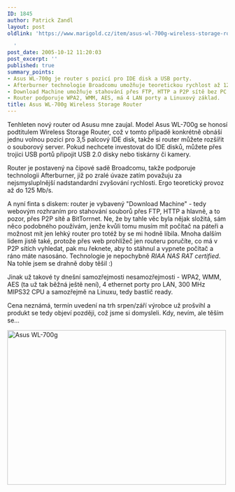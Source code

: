 ```yaml
---
ID: 1845
author: Patrick Zandl
layout: post
oldlink: 'https://www.marigold.cz/item/asus-wl-700g-wireless-storage-router

  '
post_date: 2005-10-12 11:20:03
post_excerpt: ''
published: true
summary_points:
- Asus WL-700g je router s pozicí pro IDE disk a USB porty.
- Afterburner technologie Broadcomu umožňuje teoretickou rychlost až 125 Mb/s.
- Download Machine umožňuje stahování přes FTP, HTTP a P2P sítě bez PC.
- Router podporuje WPA2, WMM, AES, má 4 LAN porty a Linuxový základ.
title: Asus WL-700g Wireless Storage Router
---
```


<p>Tenhleten nový router od Asusu mne zaujal. Model Asus WL-700g se honosí podtitulem Wireless Storage Router, což v tomto případě konkrétně obnáší jednu volnou pozici pro 3,5 palcový IDE disk, takže si router můžete rozšířit o souborový server. Pokud nechcete investovat do IDE disků, můžete přes trojici USB portů připojit USB 2.0 disky nebo tiskárny či kamery. </p>

<p>Router je postavený na čipové sadě Broadcomu, takže podporuje technologii Afterburner, již po zralé úvaze zatím považuju za nejsmysluplnější nadstandardní zvyšování rychlosti. Ergo teoretický provoz až do 125 Mb/s.</p>

<p>A nyní finta s diskem: router je vybavený "Download Machine" - tedy webovým rozhraním pro stahování souborů přes FTP, HTTP a hlavně, a to pozor, přes P2P sítě a BitTorrnet. Ne, že by tahle věc byla nějak složitá, sám něco podobného používám, jenže kvůli tomu musím mít počítač na páteři a možnost mít jen lehký router pro totéž by se mi hodně líbila. Mnoha dalším lidem jistě také, protože přes web prohlížeč jen routeru poručíte, co má v P2P sítích vyhledat, pak mu řeknete, aby to stáhnul a vypnete počítač a ráno máte nasosáno. Technologie je nepochybně <i>RIAA NAS RAT certified</i>. Na tohle jsem se drahně doby těšil :) </p>

<p>Jinak už takové ty dnešní samozřejmosti nesamozřejmosti - WPA2, WMM, AES (ta už tak běžná ještě není), 4 ethernet porty pro LAN,  300 MHz MIPS32 CPU a samozřejmě na Linuxu, tedy bastlič ready. </p>

<p>Cena neznámá, termín uvedení na trh srpen/září výrobce už prošvihl a produkt se tedy objeví později, což jsme si domysleli. Kdy, nevím, ale těším se... </p>

<p><img src="/wp-content/uploads/20051012-asus-wl700g.jpg" alt="Asus WL-700g" width="500" height="353" />
</p>